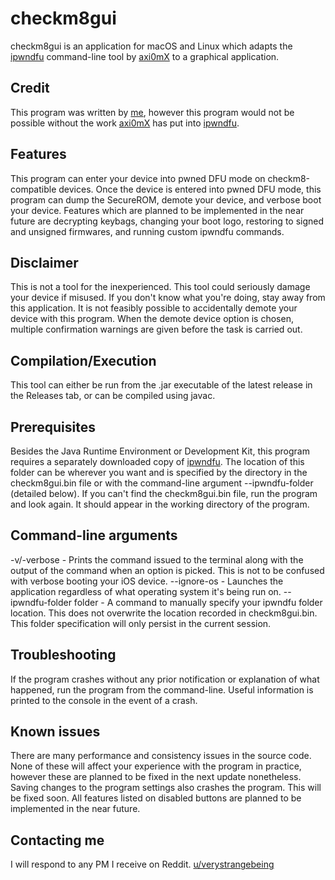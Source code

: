 # checkm8gui

checkm8gui is an application for macOS and Linux which adapts the [ipwndfu](https://github.com/axi0mx/ipwndfu/) command-line tool by [axi0mX](https://twitter.com/axi0mx/) to a graphical application.

## Credit

This program was written by [me](https://github.com/emeryferrari/), however this program would not be possible without the work [axi0mX](https://twitter.com/axi0mx/) has put into [ipwndfu](https://github.com/axi0mx/ipwndfu/).

## Features

This program can enter your device into pwned DFU mode on checkm8-compatible devices. Once the device is entered into pwned DFU mode, this program can dump the SecureROM, demote your device, and verbose boot your device. Features which are planned to be implemented in the near future are decrypting keybags, changing your boot logo, restoring to signed and unsigned firmwares, and running custom ipwndfu commands.

## Disclaimer

This is not a tool for the inexperienced. This tool could seriously damage your device if misused. If you don't know what you're doing, stay away from this application. It is not feasibly possible to accidentally demote your device with this program. When the demote device option is chosen, multiple confirmation warnings are given before the task is carried out.

## Compilation/Execution

This tool can either be run from the .jar executable of the latest release in the Releases tab, or can be compiled using javac.

## Prerequisites

Besides the Java Runtime Environment or Development Kit, this program requires a separately downloaded copy of [ipwndfu](https://github.com/axi0mx/ipwndfu/). The location of this folder can be wherever you want and is specified by the directory in the checkm8gui.bin file or with the command-line argument --ipwndfu-folder (detailed below). If you can't find the checkm8gui.bin file, run the program and look again. It should appear in the working directory of the program.

## Command-line arguments

-v/-verbose - Prints the command issued to the terminal along with the output of the command when an option is picked. This is not to be confused with verbose booting your iOS device.
--ignore-os - Launches the application regardless of what operating system it's being run on.
--ipwndfu-folder folder - A command to manually specify your ipwndfu folder location. This does not overwrite the location recorded in checkm8gui.bin. This folder specification will only persist in the current session.

## Troubleshooting

If the program crashes without any prior notification or explanation of what happened, run the program from the command-line. Useful information is printed to the console in the event of a crash.

## Known issues

There are many performance and consistency issues in the source code. None of these will affect your experience with the program in practice, however these are planned to be fixed in the next update nonetheless. Saving changes to the program settings also crashes the program. This will be fixed soon. All features listed on disabled buttons are planned to be implemented in the near future.

## Contacting me

I will respond to any PM I receive on Reddit.
[u/verystrangebeing](https://reddit.com/user/verystrangebeing/)